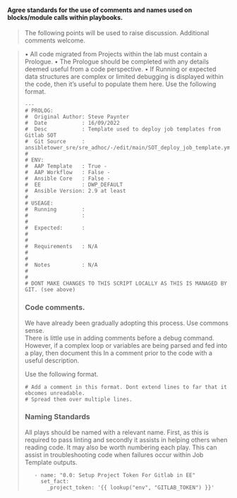 #### Agree standards for the use of comments and names used on blocks/module calls within playbooks.

>The following points will be used to raise discussion. Additional comments welcome.

>•	All code migrated from Projects within the lab must contain a Prologue. 
>• The Prologue should be completed with any details deemed useful from a code perspective.
>• If Running or expected data structures are complex or limited debugging is displayed within the code, then it’s useful to populate them here.
>Use the following format.  
>```
>---
># PROLOG:
>#  Original Author: Steve Paynter
>#  Date           : 16/09/2022
>#  Desc           : Template used to deploy job templates from Gitlab SOT
>#  Git Source     : ansibletower_sre/sre_adhoc/-/edit/main/SOT_deploy_job_template.yml
>#
># ENV:
>#  AAP Template   : True - 
>#  AAP Workflow   : False - 
>#  Ansible Core   : False - 
>#  EE             : DWP_DEFAULT
>#  Ansible Version: 2.9 at least
>#
># USEAGE: 
>#  Running        : 
>#                 : 
>#   
>#  Expected:      : 
>#                 
>#
>#  Requirements   : N/A
>#
>#
>#  Notes          : N/A
>#
>#
># DONT MAKE CHANGES TO THIS SCRIPT LOCALLY AS THIS IS MANAGED BY GIT. (see above)
>```
> ### Code comments.  
>We have already been gradually adopting this process. Use commons sense.  
>There is little use in adding comments before a debug command.  
>However, if a complex loop or variables are being parsed and fed into a play, then document this In a comment prior to the code with a useful description.
>    
>Use the following format.
>
>```
> # Add a comment in this format. Dont extend lines to far that it ebcomes unreadable.
> # Spread them over multiple lines.
>```
>
>### Naming Standards
>All plays should be named with a relevant name. First, as this is required to pass linting and secondly it assists in helping others when reading code.
>It may also be worth numbering each play. This can assist in troubleshooting code when failures occur within Job Template outputs.
>
>```
>    - name: "0.0: Setup Project Token For Gitlab in EE"
>      set_fact:
>        _project_token: '{{ lookup("env", "GITLAB_TOKEN") }}'
>```
